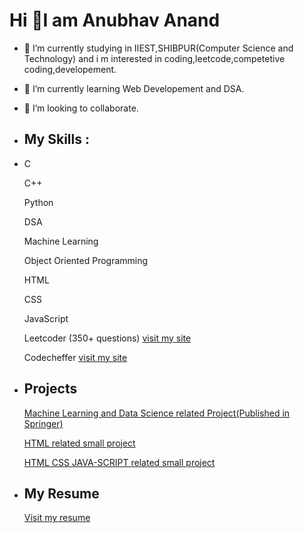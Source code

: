  # Hi 👋I am Anubhav Anand

- 🔭 I’m currently studying in IIEST,SHIBPUR(Computer Science and Technology) and i m interested in coding,leetcode,competetive coding,developement.
- 🌱 I’m currently learning Web Developement and DSA.
- 👯 I’m looking to collaborate.
- ## My Skills :
- 
    C
    
    C++
    
    Python
    
    DSA
    
    Machine Learning
    
    Object Oriented Programming
    
    HTML
    
    CSS
    
    JavaScript
    
    Leetcoder (350+ questions) [visit my site](https://leetcode.com/anubhav_anandbgu/)
    
    Codecheffer [visit my site](https://www.codechef.com/users/anubhavanand12)
    
- ## Projects

     [Machine Learning and Data Science related Project(Published in Springer)](https://link.springer.com/chapter/10.1007/978-981-19-3089-8_34)
      
     [HTML related small project](https://anubhavanand2002.github.io/html-related-project/)
      
     [HTML CSS JAVA-SCRIPT related small project](https://anubhavanand2002.github.io/small-project-realted-to-html-css-javascript/)
      
- ## My Resume

     [Visit my resume](https://drive.google.com/file/d/1v5vyz_aRulWliNZ-O9WiQ3quMAcy_jjs/view?usp=sharing)
